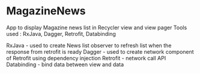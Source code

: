 # MagazineNews
App to display Magazine news list in Recycler view and view pager
Tools used : RxJava, Dagger, Retrofit, Databinding

RxJava - used to create News list observer to refresh list when the response from retrofit is ready
Dagger - used to create network component of Retrofit using dependency injection
Retrofit - network call API
Databinding - bind data between view and data

